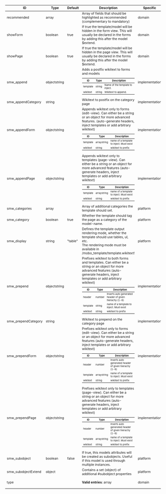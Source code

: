 <table class="schema-table" style="font-size: 0.75em;">
   <thead>
       <tr>
           <th>ID</th>
           <th>Type</th>
           <th>Default</th>
           <th>Description</th>
           <th>Specific</th>
       </tr>
   </thead>
   <tbody>
       <tr>
           <td class="schema-propertyName">recommended</td>
           <td class="schema-propertyType"><span class="schema-type schema-type-array">array</span></td>
           <td class="schema-defaultValue"></td>
           <td class="schema-description">Array of fields that should be highlighted as recommended (complementary to mandatory)
</td>
           <td class="schema-specific schema-specific-domain">domain</td>
       </tr>
       <tr>
           <td class="schema-propertyName">showForm</td>
           <td class="schema-propertyType"><span class="schema-type schema-type-boolean">boolean</span></td>
           <td class="schema-defaultValue">true</td>
           <td class="schema-description">If true the template/model will be hidden in the form view.
This will usually be declared in the forms by adding this after the model $extend.
</td>
           <td class="schema-specific schema-specific-domain">domain</td>
       </tr>
       <tr>
           <td class="schema-propertyName">showPage</td>
           <td class="schema-propertyType"><span class="schema-type schema-type-boolean">boolean</span></td>
           <td class="schema-defaultValue">true</td>
           <td class="schema-description">If true the template/model will be hidden in the page view.
This will usually be declared in the forms by adding this after the model $extend.
</td>
           <td class="schema-specific schema-specific-domain">domain</td>
       </tr>
       <tr>
           <td class="schema-propertyName">smw_append</td>
           <td class="schema-propertyType"><span class="schema-type schema-type-object">object</span><span class="schema-type schema-type-string">string</span></td>
           <td class="schema-defaultValue"></td>
           <td class="schema-description">Adds a postfix wikitext to forms and models
<br/><table class="schema-table" style="font-size: 0.75em;">
   <thead>
       <tr>
           <th>ID</th>
           <th>Type</th>
           <th>Description</th>
       </tr>
   </thead>
   <tbody>
       <tr>
           <td class="schema-propertyName">template</td>
           <td class="schema-propertyType"><span class="schema-type schema-type-string">string</span></td>
           <td class="schema-description">Name of the template to inject.</td>
       </tr>
       <tr>
           <td class="schema-propertyName">wikitext</td>
           <td class="schema-propertyType"><span class="schema-type schema-type-string">string</span></td>
           <td class="schema-description">Wikitext to append.</td>
       </tr>
   </tbody>
</table>
</td>
           <td class="schema-specific schema-specific-implementation">implementation</td>
       </tr>
       <tr>
           <td class="schema-propertyName">smw_appendCategory</td>
           <td class="schema-propertyType"><span class="schema-type schema-type-string">string</span></td>
           <td class="schema-defaultValue"></td>
           <td class="schema-description">Wikitext to postfix on the category page
</td>
           <td class="schema-specific schema-specific-implementation">implementation</td>
       </tr>
       <tr>
           <td class="schema-propertyName">smw_appendForm</td>
           <td class="schema-propertyType"><span class="schema-type schema-type-object">object</span><span class="schema-type schema-type-string">string</span></td>
           <td class="schema-defaultValue"></td>
           <td class="schema-description">Appends wikitext only to forms (edit-view).
Can either be a string or an object for more advanced features.
(auto-generate headers, inject templates or add arbitrary wikitext)
<br/><table class="schema-table" style="font-size: 0.75em;">
   <thead>
       <tr>
           <th>ID</th>
           <th>Type</th>
           <th>Description</th>
       </tr>
   </thead>
   <tbody>
       <tr>
           <td class="schema-propertyName">template</td>
           <td class="schema-propertyType"><span class="schema-type schema-type-array">array</span><span class="schema-type schema-type-string">string</span></td>
           <td class="schema-description">name of a template to inject. Must exist</td>
       </tr>
       <tr>
           <td class="schema-propertyName">wikitext</td>
           <td class="schema-propertyType"><span class="schema-type schema-type-string">string</span></td>
           <td class="schema-description">wikitext to prefix</td>
       </tr>
   </tbody>
</table>
</td>
           <td class="schema-specific schema-specific-implementation">implementation</td>
       </tr>
       <tr>
           <td class="schema-propertyName">smw_appendPage</td>
           <td class="schema-propertyType"><span class="schema-type schema-type-object">object</span><span class="schema-type schema-type-string">string</span></td>
           <td class="schema-defaultValue"></td>
           <td class="schema-description">Appends wikitext only to templates (page-view). Can either be a
string or an object for more advanced features (auto-generate headers, inject
templates or add arbitrary wikitext)
<br/><table class="schema-table" style="font-size: 0.75em;">
   <thead>
       <tr>
           <th>ID</th>
           <th>Type</th>
           <th>Description</th>
       </tr>
   </thead>
   <tbody>
       <tr>
           <td class="schema-propertyName">template</td>
           <td class="schema-propertyType"><span class="schema-type schema-type-array">array</span><span class="schema-type schema-type-string">string</span></td>
           <td class="schema-description">name of a template to inject. Must exist</td>
       </tr>
       <tr>
           <td class="schema-propertyName">wikitext</td>
           <td class="schema-propertyType"><span class="schema-type schema-type-string">string</span></td>
           <td class="schema-description">wikitext to prefix</td>
       </tr>
   </tbody>
</table>
</td>
           <td class="schema-specific schema-specific-implementation">implementation</td>
       </tr>
       <tr>
           <td class="schema-propertyName">smw_categories</td>
           <td class="schema-propertyType"><span class="schema-type schema-type-array">array</span></td>
           <td class="schema-defaultValue"></td>
           <td class="schema-description">Array of additional categories the template should set.
</td>
           <td class="schema-specific schema-specific-platform">platform</td>
       </tr>
       <tr>
           <td class="schema-propertyName">smw_category</td>
           <td class="schema-propertyType"><span class="schema-type schema-type-boolean">boolean</span></td>
           <td class="schema-defaultValue">true</td>
           <td class="schema-description">Whether the template should tag the page as a category of the model-name.
</td>
           <td class="schema-specific schema-specific-platform">platform</td>
       </tr>
       <tr>
           <td class="schema-propertyName">smw_display</td>
           <td class="schema-propertyType"><span class="schema-type schema-type-string">string</span></td>
           <td class="schema-defaultValue">"table"</td>
           <td class="schema-description">Defines the template output rendering mode, whether the template should use tables, ul, etc.<br>
The rendering mode must be available in  /mobo_template/template.wikitext!
</td>
           <td class="schema-specific schema-specific-platform">platform</td>
       </tr>
       <tr>
           <td class="schema-propertyName">smw_prepend</td>
           <td class="schema-propertyType"><span class="schema-type schema-type-object">object</span><span class="schema-type schema-type-string">string</span></td>
           <td class="schema-defaultValue"></td>
           <td class="schema-description">Prefixes wikitext to both forms and templates. Can either be a string
or an object for more advanced features (auto-generate headers, inject templates
or add arbitrary wikitext)
<br/><table class="schema-table" style="font-size: 0.75em;">
   <thead>
       <tr>
           <th>ID</th>
           <th>Type</th>
           <th>Description</th>
       </tr>
   </thead>
   <tbody>
       <tr>
           <td class="schema-propertyName">header</td>
           <td class="schema-propertyType"><span class="schema-type schema-type-number">number</span></td>
           <td class="schema-description">Inserts auto generated header of given hierachy (1-6)</td>
       </tr>
       <tr>
           <td class="schema-propertyName">template</td>
           <td class="schema-propertyType"><span class="schema-type schema-type-string">string</span></td>
           <td class="schema-description">name of a template to inject. Must exist</td>
       </tr>
       <tr>
           <td class="schema-propertyName">wikitext</td>
           <td class="schema-propertyType"><span class="schema-type schema-type-string">string</span></td>
           <td class="schema-description">wikitext to prefix</td>
       </tr>
   </tbody>
</table>
</td>
           <td class="schema-specific schema-specific-implementation">implementation</td>
       </tr>
       <tr>
           <td class="schema-propertyName">smw_prependCategory</td>
           <td class="schema-propertyType"><span class="schema-type schema-type-string">string</span></td>
           <td class="schema-defaultValue"></td>
           <td class="schema-description">Wikitext to prepend on the category page
</td>
           <td class="schema-specific schema-specific-implementation">implementation</td>
       </tr>
       <tr>
           <td class="schema-propertyName">smw_prependForm</td>
           <td class="schema-propertyType"><span class="schema-type schema-type-object">object</span><span class="schema-type schema-type-string">string</span></td>
           <td class="schema-defaultValue"></td>
           <td class="schema-description">Prefixes wikitext only to forms (edit-view). Can either be a string
or an object for more advanced features (auto-generate headers, inject templates
or add arbitrary wikitext)
<br/><table class="schema-table" style="font-size: 0.75em;">
   <thead>
       <tr>
           <th>ID</th>
           <th>Type</th>
           <th>Description</th>
       </tr>
   </thead>
   <tbody>
       <tr>
           <td class="schema-propertyName">header</td>
           <td class="schema-propertyType"><span class="schema-type schema-type-number">number</span></td>
           <td class="schema-description">Inserts auto generated header of given hierachy (1-6)</td>
       </tr>
       <tr>
           <td class="schema-propertyName">template</td>
           <td class="schema-propertyType"><span class="schema-type schema-type-array">array</span><span class="schema-type schema-type-string">string</span></td>
           <td class="schema-description">name of a template to inject. Must exist</td>
       </tr>
       <tr>
           <td class="schema-propertyName">wikitext</td>
           <td class="schema-propertyType"><span class="schema-type schema-type-string">string</span></td>
           <td class="schema-description">wikitext to prefix</td>
       </tr>
   </tbody>
</table>
</td>
           <td class="schema-specific schema-specific-implementation">implementation</td>
       </tr>
       <tr>
           <td class="schema-propertyName">smw_prependPage</td>
           <td class="schema-propertyType"><span class="schema-type schema-type-object">object</span><span class="schema-type schema-type-string">string</span></td>
           <td class="schema-defaultValue"></td>
           <td class="schema-description">Prefixes wikitext only to templates (page-view). Can either be a
string or an object for more advanced features (auto-generate headers, inject
templates or add arbitrary wikitext)
<br/><table class="schema-table" style="font-size: 0.75em;">
   <thead>
       <tr>
           <th>ID</th>
           <th>Type</th>
           <th>Description</th>
       </tr>
   </thead>
   <tbody>
       <tr>
           <td class="schema-propertyName">header</td>
           <td class="schema-propertyType"><span class="schema-type schema-type-number">number</span></td>
           <td class="schema-description">Inserts auto generated header of given hierachy (1-6)</td>
       </tr>
       <tr>
           <td class="schema-propertyName">template</td>
           <td class="schema-propertyType"><span class="schema-type schema-type-array">array</span><span class="schema-type schema-type-string">string</span></td>
           <td class="schema-description">name of a template to inject. Must exist</td>
       </tr>
       <tr>
           <td class="schema-propertyName">wikitext</td>
           <td class="schema-propertyType"><span class="schema-type schema-type-string">string</span></td>
           <td class="schema-description">wikitext to prefix</td>
       </tr>
   </tbody>
</table>
</td>
           <td class="schema-specific schema-specific-implementation">implementation</td>
       </tr>
       <tr>
           <td class="schema-propertyName">smw_subobject</td>
           <td class="schema-propertyType"><span class="schema-type schema-type-boolean">boolean</span></td>
           <td class="schema-defaultValue">false</td>
           <td class="schema-description">If true, this models attributes will be created as subobjects.
Useful if this model is used through multiple instances.
</td>
           <td class="schema-specific schema-specific-platform">platform</td>
       </tr>
       <tr>
           <td class="schema-propertyName">smw_subobjectExtend</td>
           <td class="schema-propertyType"><span class="schema-type schema-type-object">object</span></td>
           <td class="schema-defaultValue"></td>
           <td class="schema-description">Contains a set (object) of additional #subobject properties
</td>
           <td class="schema-specific schema-specific-platform">platform</td>
       </tr>
       <tr>
           <td class="schema-propertyName">type</td>
           <td class="schema-propertyType"></td>
           <td class="schema-defaultValue"></td>
           <td class="schema-description"><p class="schema-enum"><strong>Valid entries</strong>: array</p></td>
           <td class="schema-specific schema-specific-domain">domain</td>
       </tr>
   </tbody>
</table>
